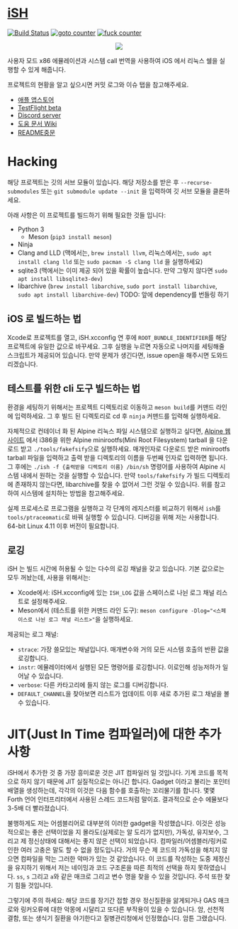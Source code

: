 # [iSH](https://ish.app)

[![Build Status](https://github.com/ish-app/ish/actions/workflows/ci.yml/badge.svg)](https://github.com/ish-app/ish/actions)
[![goto counter](https://img.shields.io/github/search/ish-app/ish/goto.svg)](https://github.com/ish-app/ish/search?q=goto)
[![fuck counter](https://img.shields.io/github/search/ish-app/ish/fuck.svg)](https://github.com/ish-app/ish/search?q=fuck)

<p align="center">
<a href="https://ish.app">
<img src="https://ish.app/assets/github-readme.png">
</a>
</p>

사용자 모드 x86 에뮬레이션과 시스템 call 번역을 사용하여 iOS 에서 리눅스 쉘을 실행할 수 있게 해줍니다.

프로젝트의 현황을 알고 싶으시면 커밋 로그와 이슈 탭을 참고해주세요.

- [애플 앱스토어](https://apps.apple.com/us/app/ish-shell/id1436902243)
- [TestFlight beta](https://testflight.apple.com/join/97i7KM8O)
- [Discord server](https://discord.gg/HFAXj44)
- [도움 문서 Wiki](https://github.com/ish-app/ish/wiki)
- [README중문](https://github.com/ish-app/ish/blob/master/README_ZH.md)


# Hacking

해당 프로젝트는 깃의 서브 모듈이 있습니다. 해당 저장소를 받은 후 `--recurse-submodules` 또는 `git submodule update --init` 을 입력하여 깃 서브 모듈을 클론하세요.

아래 사항은 이 프로젝트를 빌드하기 위해 필요한 것들 입니다:

 - Python 3
   + Meson (`pip3 install meson`)
 - Ninja
 - Clang and LLD (맥에서는, `brew install llvm`, 리눅스에서는, `sudo apt install clang lld` 또는 `sudo pacman -S clang lld` 을 실행하세요)
 - sqlite3 (맥에서는 이미 제공 되어 있을 확률이 높습니다. 만약 그렇지 않다면 `sudo apt install libsqlite3-dev`)
 - libarchive (`brew install libarchive`, `sudo port install libarchive`, `sudo apt install libarchive-dev`) TODO: 앞에 dependency를 번들링 하기

## iOS 로 빌드하는 법 

Xcode로 프로젝트를 열고, iSH.xcconfig 연 후에 `ROOT_BUNDLE_IDENTIFIER`를 해당 프로젝트에 유일한 값으로 바꾸세요. 그후 실행을 누르면 자동으로 나머지를 세팅해줄 스크립트가 제공되어 있습니다. 만약 문제가 생긴다면, issue open을 해주시면 도와드리겠습니다.


## 테스트를 위한 cli 도구 빌드하는 법

환경을 세팅하기 위해서는 프로젝트 디렉토리로 이동하고 `meson build`를 커맨드 라인에 입력하세요. 그 후 빌드 된 디렉토리로 cd 후 `ninja` 커맨드를 입력해 실행하세요.

자체적으로 컨테이너 화 된 Alpine 리눅스 파일 시스템으로 실행하고 싶다면, [Alpine 웹사이트](https://alpinelinux.org/downloads/) 에서 i386을 위한 Alpine minirootfs(Mini Root Filesystem) tarball 을 다운로드 받고 `./tools/fakefsify`으로 실행하세요. 매개인자로 다운로드 받은 minirootfs tarball 파일을 입력하고 출력 받을 디렉토리의 이름을 두번째 인자로 입력하면 됩니다. 그 후에는 `./ish -f {출력받을 디렉토리 이름} /bin/sh` 명령어를 사용하여 Alpine 시스템 내에서 원하는 것을 실행할 수 있습니다. 만약 `tools/fakefsify` 가 빌드 디렉토리에 존재하지 않는다면, libarchive를 찾을 수 없어서 그런 것일 수 있습니다. 위를 참고하여 시스템에 설치하는 방법을 참고해주세요.

실제 프로세스로 프로그램을 실행하고 각 단계의 레지스터를 비교하기 위해서 `ish`를 `tools/ptraceomatic`로 바꿔 실행할 수 있습니다. 디버깅을 위해 저는 사용합니다. 64-bit Linux 4.11 이후 버전이 필요합니다.

## 로깅

iSH 는 빌드 시간에 허용될 수 있는 다수의 로깅 채널을 갖고 있습니다. 기본 값으로는 모두 꺼놨는데, 사용을 위해서는:

- Xcode에서: iSH.xcconfig에 있는 `ISH_LOG` 값을 스페이스로 나뉜 로그 채널 리스트로 설정해주세요.
- Meson에서 (테스트를 위한 커맨드 라인 도구): `meson configure -Dlog="<스페이스로 나뉜 로그 채널 리스트>"`을 실행하세요.

제공되는 로그 채널:

- `strace`: 가장 쓸모있는 채널입니다. 매개변수와 거의 모든 시스템 호출의 반환 값을 로깅합니다.
- `instr`: 에뮬레이터에서 실행된 모든 명령어를 로깅합니다. 이로인해 성능저하가 일어날 수 있습니다.
- `verbose`: 다른 카타고리에 들지 않는 로그를 디버깅합니다.
- `DEFAULT_CHANNEL`을 찾아보면 리스트가 업데이트 이후 새로 추가된 로그 채널을 볼수 있습니다.

# JIT(Just In Time 컴파일러)에 대한 추가사항

iSH에서 추가한 것 중 가장 흥미로운 것은 JIT 컴파일러 일 것입니다. 기계 코드를 목적으로 하지 않기 때문에 JIT 실질적으로는 아니긴 합니다. Gadget 이라고 불리는 포인터 배열을 생성하는데, 각각의 이것은 다음 함수를 호출하는 꼬리물기를 합니다. 몇몇 Forth 언어 인터프리터에서 사용된 스레드 코드처럼 말이죠. 결과적으로 순수 에뮬보다 3-5배 더 빨라졌습니다.

불행하게도 저는 어셈블리어로 대부분의 이러한 gadget을 작성했습니다. 이것은 성능적으로는 좋은 선택이었을 지 몰라도(실제로는 알 도리가 없지만), 가독성, 유지보수, 그리고 제 정신상태에 대해서는 좋지 않은 선택이 되었습니다. 컴파일러/어셈블러/링커로 인한 여러 고충은 말도 할 수 없을 정도입니다. 거의 무슨 제 코드의 가독성을 해치지 않으면 컴파일을 막는 그러한 악마가 있는 것 같았습니다. 이 코드를 작성하는 도중 제정신을 유지하기 위해서 저는 네이밍과 코드 구조론을 따른 최적의 선택을 하지 못하였습니다. `ss`, `s` 그리고 `a`와 같은 매크로 그리고 변수 명을 찾을 수 있을 것입니다. 주석 또한 찾기 힘들 것입니다.

그렇기에 주의 하세요: 해당 코드를 장기간 접할 경우 정신질환을 앓게되거나 GAS 매크로와 링커오류에 대한 악몽에 시달리고 또다른 부작용이 있을 수 있습니다. 암, 선천적 결함, 또는 생식기 질환을 야기한다고 질병관리청에서 인정했습니다. 암튼 그랬습니다.
